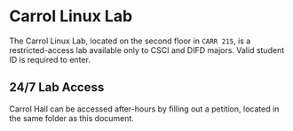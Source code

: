 # Carrol Linux Lab

The Carrol Linux Lab, located on the second floor in `CARR 215`, is a restricted-access lab available only to CSCI and DIFD majors. Valid student ID is required to enter.

## 24/7 Lab Access
Carrol Hall can be accessed after-hours by filling out a petition, located in the same folder as this document.
